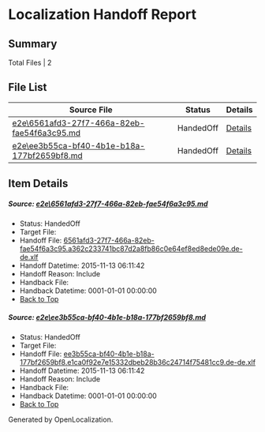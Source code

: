 # <a name='report-top'></a> Localization Handoff Report

## Summary
 Total Files | 2

## File List
 Source File | Status | Details 
 ----------- | ------ | ------- 
 [e2e\6561afd3-27f7-466a-82eb-fae54f6a3c95.md](https://github.com/OpenLocalizationTest/oltest/blob/10d8edc1e148899e5d2fdc633a13145012340c63/e2e/6561afd3-27f7-466a-82eb-fae54f6a3c95.md) | HandedOff | [Details](#8d13457e608d6d2ce5b31ba6c1fb7be84dc2736c1)
 [e2e\ee3b55ca-bf40-4b1e-b18a-177bf2659bf8.md](https://github.com/OpenLocalizationTest/oltest/blob/10d8edc1e148899e5d2fdc633a13145012340c63/e2e/ee3b55ca-bf40-4b1e-b18a-177bf2659bf8.md) | HandedOff | [Details](#e7d466162340aed13a00af1944c367be7df499342)

## Item Details
##### <a name='8d13457e608d6d2ce5b31ba6c1fb7be84dc2736c1'></a> Source: [e2e\6561afd3-27f7-466a-82eb-fae54f6a3c95.md](https://github.com/OpenLocalizationTest/oltest/blob/10d8edc1e148899e5d2fdc633a13145012340c63/e2e/6561afd3-27f7-466a-82eb-fae54f6a3c95.md)
* Status: HandedOff
* Target File: 
* Handoff File: [6561afd3-27f7-466a-82eb-fae54f6a3c95.a362c233741bc87d2a8fb86c0e64ef8ed8ede09e.de-de.xlf](https://github.com/OpenLocalizationTestOrg/olhandoff/blob/db61f70ec4ef732c8d4db277c61fc58a5fedc8f1/ol-handoff/OpenLocalizationTestOrg/oltest.de-de/yanz/6561afd3-27f7-466a-82eb-fae54f6a3c95.a362c233741bc87d2a8fb86c0e64ef8ed8ede09e.de-de.xlf)
* Handoff Datetime: 2015-11-13 06:11:42
* Handoff Reason: Include
* Handback File: 
* Handback Datetime: 0001-01-01 00:00:00
* [Back to Top](#report-top)

##### <a name='e7d466162340aed13a00af1944c367be7df499342'></a> Source: [e2e\ee3b55ca-bf40-4b1e-b18a-177bf2659bf8.md](https://github.com/OpenLocalizationTest/oltest/blob/10d8edc1e148899e5d2fdc633a13145012340c63/e2e/ee3b55ca-bf40-4b1e-b18a-177bf2659bf8.md)
* Status: HandedOff
* Target File: 
* Handoff File: [ee3b55ca-bf40-4b1e-b18a-177bf2659bf8.e1ca0f92e7e15332dbeb28b36c24714f75481cc9.de-de.xlf](https://github.com/OpenLocalizationTestOrg/olhandoff/blob/db61f70ec4ef732c8d4db277c61fc58a5fedc8f1/ol-handoff/OpenLocalizationTestOrg/oltest.de-de/yanz/ee3b55ca-bf40-4b1e-b18a-177bf2659bf8.e1ca0f92e7e15332dbeb28b36c24714f75481cc9.de-de.xlf)
* Handoff Datetime: 2015-11-13 06:11:42
* Handoff Reason: Include
* Handback File: 
* Handback Datetime: 0001-01-01 00:00:00
* [Back to Top](#report-top)


Generated by OpenLocalization.
